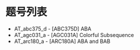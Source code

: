# 题号列表

- AT_abc375_d - [ABC375D] ABA
- AT_agc031_a - [AGC031A] Colorful Subsequence
- AT_arc180_a - [ARC180A] ABA and BAB
